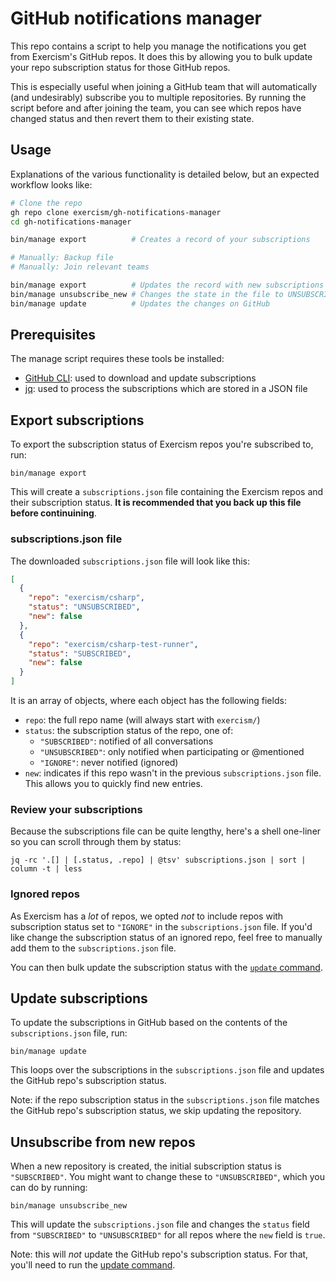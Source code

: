 # GitHub notifications manager

This repo contains a script to help you manage the notifications you get from Exercism's GitHub repos.
It does this by allowing you to bulk update your repo subscription status for those GitHub repos.

This is especially useful when joining a GitHub team that will automatically (and undesirably) subscribe you to multiple repositories.
By running the script before and after joining the team, you can see which repos have changed status and then revert them to their existing state.

## Usage

Explanations of the various functionality is detailed below, but an expected workflow looks like:

```bash
# Clone the repo
gh repo clone exercism/gh-notifications-manager
cd gh-notifications-manager

bin/manage export          # Creates a record of your subscriptions

# Manually: Backup file
# Manually: Join relevant teams

bin/manage export          # Updates the record with new subscriptions
bin/manage unsubscribe_new # Changes the state in the file to UNSUBSCRIBED for all new repos
bin/manage update          # Updates the changes on GitHub
```

## Prerequisites

The manage script requires these tools be installed:

- [GitHub CLI](https://cli.github.com/): used to download and update subscriptions
- [jq](https://jqlang.github.io/jq/): used to process the subscriptions which are stored in a JSON file

## Export subscriptions

To export the subscription status of Exercism repos you're subscribed to, run:

```shell
bin/manage export
```

This will create a `subscriptions.json` file containing the Exercism repos and their subscription status.
**It is recommended that you back up this file before continuining**.

### subscriptions.json file

The downloaded `subscriptions.json` file will look like this:

```json
[
  {
    "repo": "exercism/csharp",
    "status": "UNSUBSCRIBED",
    "new": false
  },
  {
    "repo": "exercism/csharp-test-runner",
    "status": "SUBSCRIBED",
    "new": false
  }
]
```

It is an array of objects, where each object has the following fields:

- `repo`: the full repo name (will always start with `exercism/`)
- `status`: the subscription status of the repo, one of:
  - `"SUBSCRIBED"`: notified of all conversations
  - `"UNSUBSCRIBED"`: only notified when participating or @mentioned
  - `"IGNORE"`: never notified (ignored)
- `new`: indicates if this repo wasn't in the previous `subscriptions.json` file.
  This allows you to quickly find new entries.

### Review your subscriptions

Because the subscriptions file can be quite lengthy, here's a shell one-liner so you can scroll through them by status:

```shell
jq -rc '.[] | [.status, .repo] | @tsv' subscriptions.json | sort | column -t | less
```

### Ignored repos

As Exercism has a _lot_ of repos, we opted _not_ to include repos with subscription status set to `"IGNORE"` in the `subscriptions.json` file.
If you'd like change the subscription status of an ignored repo, feel free to manually add them to the `subscriptions.json` file.

You can then bulk update the subscription status with the [`update` command](#update-subscriptions).

## Update subscriptions

To update the subscriptions in GitHub based on the contents of the `subscriptions.json` file, run:

```shell
bin/manage update
```

This loops over the subscriptions in the `subscriptions.json` file and updates the GitHub repo's subscription status.

Note: if the repo subscription status in the `subscriptions.json` file matches the GitHub repo's subscription status, we skip updating the repository.

## Unsubscribe from new repos

When a new repository is created, the initial subscription status is `"SUBSCRIBED"`.
You might want to change these to `"UNSUBSCRIBED"`, which you can do by running:

```shell
bin/manage unsubscribe_new
```

This will update the `subscriptions.json` file and changes the `status` field from `"SUBSCRIBED"` to `"UNSUBSCRIBED"` for all repos where the `new` field is `true`.

Note: this will _not_ update the GitHub repo's subscription status.
For that, you'll need to run the [update command](#update-subscriptions).
